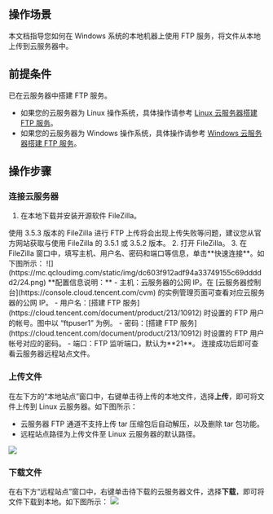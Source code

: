 ## 操作场景

本文档指导您如何在 Windows 系统的本地机器上使用 FTP 服务，将文件从本地上传到云服务器中。

## 前提条件

已在云服务器中搭建 FTP 服务。
- 如果您的云服务器为 Linux 操作系统，具体操作请参考 [Linux 云服务器搭建 FTP 服务](https://cloud.tencent.com/document/product/213/10912)。
- 如果您的云服务器为 Windows 操作系统，具体操作请参考 [Windows 云服务器搭建 FTP 服务](https://cloud.tencent.com/document/product/213/10414)。


## 操作步骤

### 连接云服务器
1. 在本地下载并安装开源软件 FileZilla。
<dx-alert infotype="explain" title="">
使用 3.5.3 版本的 FileZilla 进行 FTP 上传将会出现上传失败等问题，建议您从官方网站获取与使用 FileZilla 的 3.5.1 或 3.5.2 版本。
</dx-alert>
2. 打开 FileZilla。
3. 在 FileZilla 窗口中，填写主机、用户名、密码和端口等信息，单击**快速连接**。如下图所示：
![](https://mc.qcloudimg.com/static/img/dc603f912adf94a33749155c69ddddd2/24.png)
**配置信息说明：**
 - 主机：云服务器的公网 IP。在 [云服务器控制台](https://console.cloud.tencent.com/cvm) 的实例管理页面可查看对应云服务器的公网 IP。
 - 用户名：[搭建 FTP 服务](https://cloud.tencent.com/document/product/213/10912) 时设置的 FTP 用户的帐号。图中以 “ftpuser1” 为例。
 - 密码：[搭建 FTP 服务](https://cloud.tencent.com/document/product/213/10912) 时设置的 FTP 用户帐号对应的密码。
 - 端口：FTP 监听端口，默认为**21**。
连接成功后即可查看云服务器远程站点文件。

### 上传文件
在左下方的“本地站点”窗口中，右键单击待上传的本地文件，选择**上传**，即可将文件上传到 Linux 云服务器。如下图所示：
<dx-alert infotype="notice" title="">
- 云服务器 FTP 通道不支持上传 tar 压缩包后自动解压，以及删除 tar 包功能。
- 远程站点路径为上传文件至 Linux 云服务器的默认路径。
</dx-alert>
<img src="https://main.qcloudimg.com/raw/45cd8f030ca74145b11e6c64203cedf2.png"/>


### 下载文件
在右下方“远程站点”窗口中，右键单击待下载的云服务器文件，选择**下载**，即可将文件下载到本地。如下图所示：
![](https://main.qcloudimg.com/raw/17fb8472353c4bea5e3c44a3a5b95220.png)



